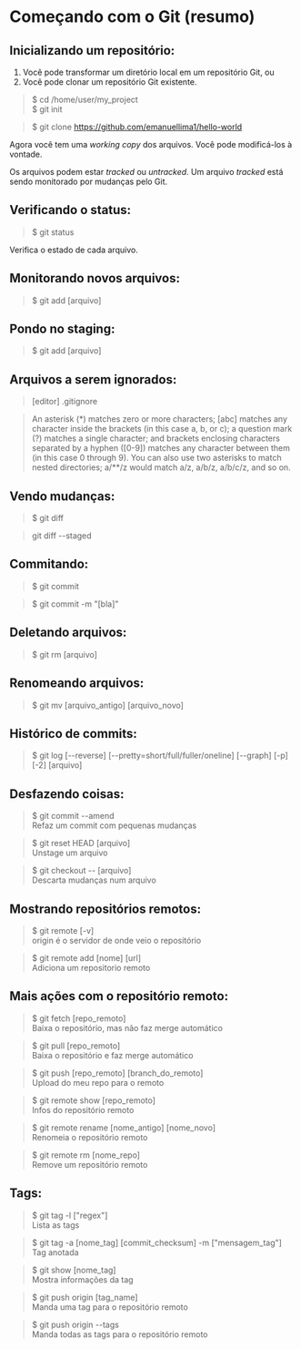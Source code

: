 # Começando com o Git (resumo)

## Inicializando um repositório:
1. Você pode transformar um diretório local em um repositório Git, ou
2. Você pode clonar um repositório Git existente.

> $ cd /home/user/my_project  
> $ git init  

> $ git clone https://github.com/emanuellima1/hello-world  

Agora você tem uma *working copy* dos arquivos. Você pode modificá-los à vontade.  

Os arquivos podem estar *tracked* ou *untracked*. Um arquivo *tracked* está sendo monitorado por mudanças pelo Git. 

## Verificando o status:  
> $ git status  

Verifica o estado de cada arquivo.  

## Monitorando novos arquivos:
> $ git add [arquivo]  

## Pondo no staging:
> $ git add [arquivo]   

## Arquivos a serem ignorados:
> [editor] .gitignore  

> An asterisk (*) matches zero or more characters; [abc] matches any character inside the brackets (in this case a, b, or c); a question mark (?) matches a single character; and brackets enclosing characters separated by a hyphen ([0-9]) matches any character between them (in this case 0 through 9). You can also use two asterisks to match nested directories; a/**/z would match a/z, a/b/z, a/b/c/z, and so on.  

## Vendo mudanças:
> $ git diff  

> git diff --staged  

## Commitando:
> $ git commit  

> $ git commit -m "[bla]"   

## Deletando arquivos:
> $ git rm [arquivo]  

## Renomeando arquivos:
> $ git mv [arquivo_antigo] [arquivo_novo]  

## Histórico de commits:
> $ git log [--reverse] [--pretty=short/full/fuller/oneline] [--graph] [-p] [-2] [arquivo]  

## Desfazendo coisas:
> $ git commit --amend  
Refaz um commit com pequenas mudanças  

> $ git reset HEAD [arquivo]  
Unstage um arquivo  

> $ git checkout -- [arquivo]  
Descarta mudanças num arquivo

## Mostrando repositórios remotos:
> $ git remote [-v]    
origin é o servidor de onde veio o repositório

> $ git remote add [nome] [url]  
Adiciona um repositorio remoto  

## Mais ações com o repositório remoto:
> $ git fetch [repo_remoto]  
Baixa o repositório, mas não faz merge automático  

> $ git pull [repo_remoto]  
Baixa o repositório e faz merge automático   

> $ git push [repo_remoto] [branch_do_remoto]  
Upload do meu repo para o remoto  

> $ git remote show [repo_remoto]  
Infos do repositório remoto  

> $ git remote rename [nome_antigo] [nome_novo]  
Renomeia o repositório remoto  

> $ git remote rm [nome_repo]  
Remove um repositório remoto  

## Tags:
> $ git tag -l ["regex"]  
Lista as tags  

> $ git tag -a [nome_tag] [commit_checksum] -m ["mensagem_tag"]  
Tag anotada  

> $ git show [nome_tag]  
Mostra informações da tag  

> $ git push origin [tag_name]  
Manda uma tag para o repositório remoto  

> $ git push origin --tags  
Manda todas as tags para o repositório remoto   

